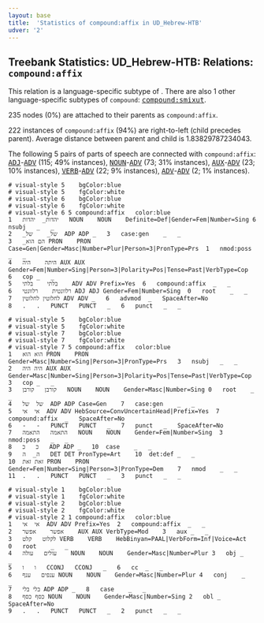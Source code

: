 ```yaml
---
layout: base
title:  'Statistics of compound:affix in UD_Hebrew-HTB'
udver: '2'
---
```


## Treebank Statistics: UD_Hebrew-HTB: Relations: `compound:affix`

This relation is a language-specific subtype of .
There are also 1 other language-specific subtypes of `compound`: <tt><a href="he_htb-dep-compound-smixut.html">compound:smixut</a></tt>.

235 nodes (0%) are attached to their parents as `compound:affix`.

222 instances of `compound:affix` (94%) are right-to-left (child precedes parent).
Average distance between parent and child is 1.83829787234043.

The following 5 pairs of parts of speech are connected with `compound:affix`: <tt><a href="he_htb-pos-ADJ.html">ADJ</a></tt>-<tt><a href="he_htb-pos-ADV.html">ADV</a></tt> (115; 49% instances), <tt><a href="he_htb-pos-NOUN.html">NOUN</a></tt>-<tt><a href="he_htb-pos-ADV.html">ADV</a></tt> (73; 31% instances), <tt><a href="he_htb-pos-AUX.html">AUX</a></tt>-<tt><a href="he_htb-pos-ADV.html">ADV</a></tt> (23; 10% instances), <tt><a href="he_htb-pos-VERB.html">VERB</a></tt>-<tt><a href="he_htb-pos-ADV.html">ADV</a></tt> (22; 9% instances), <tt><a href="he_htb-pos-ADV.html">ADV</a></tt>-<tt><a href="he_htb-pos-ADV.html">ADV</a></tt> (2; 1% instances).


~~~ conllu
# visual-style 5	bgColor:blue
# visual-style 5	fgColor:white
# visual-style 6	bgColor:blue
# visual-style 6	fgColor:white
# visual-style 6 5 compound:affix	color:blue
1	יהדות_	יהדות	NOUN	NOUN	Definite=Def|Gender=Fem|Number=Sing	6	nsubj	_	_
2	_של_	של	ADP	ADP	_	3	case:gen	_	_
3	_הם	הוא	PRON	PRON	Case=Gen|Gender=Masc|Number=Plur|Person=3|PronType=Prs	1	nmod:poss	_	_
4	היתה	היה	AUX	AUX	Gender=Fem|Number=Sing|Person=3|Polarity=Pos|Tense=Past|VerbType=Cop	6	cop	_	_
5	בלתי	בלתי	ADV	ADV	Prefix=Yes	6	compound:affix	_	_
6	רלוונטית	רלוונטי	ADJ	ADJ	Gender=Fem|Number=Sing	0	root	_	_
7	לחלוטין	לחלוטין	ADV	ADV	_	6	advmod	_	SpaceAfter=No
8	.	.	PUNCT	PUNCT	_	6	punct	_	_

~~~


~~~ conllu
# visual-style 5	bgColor:blue
# visual-style 5	fgColor:white
# visual-style 7	bgColor:blue
# visual-style 7	fgColor:white
# visual-style 7 5 compound:affix	color:blue
1	הוא	הוא	PRON	PRON	Gender=Masc|Number=Sing|Person=3|PronType=Prs	3	nsubj	_	_
2	היה	היה	AUX	AUX	Gender=Masc|Number=Sing|Person=3|Polarity=Pos|Tense=Past|VerbType=Cop	3	cop	_	_
3	קורבן	קורבן	NOUN	NOUN	Gender=Masc|Number=Sing	0	root	_	_
4	של	של	ADP	ADP	Case=Gen	7	case:gen	_	_
5	אי	אי	ADV	ADV	HebSource=ConvUncertainHead|Prefix=Yes	7	compound:affix	_	SpaceAfter=No
6	-	-	PUNCT	PUNCT	_	7	punct	_	SpaceAfter=No
7	התאמה	התאמה	NOUN	NOUN	Gender=Fem|Number=Sing	3	nmod:poss	_	_
8	כ	כ	ADP	ADP	_	10	case	_	_
9	ה_	ה	DET	DET	PronType=Art	10	det:def	_	_
10	זאת	זאת	PRON	PRON	Gender=Fem|Number=Sing|Person=3|PronType=Dem	7	nmod	_	_
11	.	.	PUNCT	PUNCT	_	3	punct	_	_

~~~


~~~ conllu
# visual-style 1	bgColor:blue
# visual-style 1	fgColor:white
# visual-style 2	bgColor:blue
# visual-style 2	fgColor:white
# visual-style 2 1 compound:affix	color:blue
1	אי	אי	ADV	ADV	Prefix=Yes	2	compound:affix	_	_
2	אפשר	אפשר	AUX	AUX	VerbType=Mod	3	aux	_	_
3	לקלוט	קלט	VERB	VERB	HebBinyan=PAAL|VerbForm=Inf|Voice=Act	0	root	_	_
4	עולים	עולה	NOUN	NOUN	Gender=Masc|Number=Plur	3	obj	_	_
5	ו	ו	CCONJ	CCONJ	_	6	cc	_	_
6	ענפים	ענף	NOUN	NOUN	Gender=Masc|Number=Plur	4	conj	_	_
7	בלי	בלי	ADP	ADP	_	8	case	_	_
8	כסף	כסף	NOUN	NOUN	Gender=Masc|Number=Sing	2	obl	_	SpaceAfter=No
9	.	.	PUNCT	PUNCT	_	2	punct	_	_

~~~


